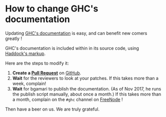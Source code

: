 # How to change GHC's documentation


Updating [ GHC's documentation](https://downloads.haskell.org/~ghc/latest/docs/html/libraries/) is easy, and can benefit new comers greatly !


GHC's documentation is included within in its source code, using [ Haddock's markup](http://haskell-haddock.readthedocs.io/en/latest/markup.html).


Here are the steps to modify it:

1. **Create a [ Pull Request](https://github.com/ghc/ghc/pulls?utf8=%E2%9C%93&q=is%3Apr)** on [ GitHub](https://github.com/ghc/ghc/). 
1. **Wait** for the reviewers to look at your patches. If this takes more than a week, complain! 
1. **Wait** for bgamari to publish the documentation. (As of Nov 2017, he runs the publish script manually, about once a month.)  If this takes more than a month, complain on the `#ghc` channel on [ FreeNode](http://freenode.net/) !  


Then have a beer on us.  We are truly grateful.
